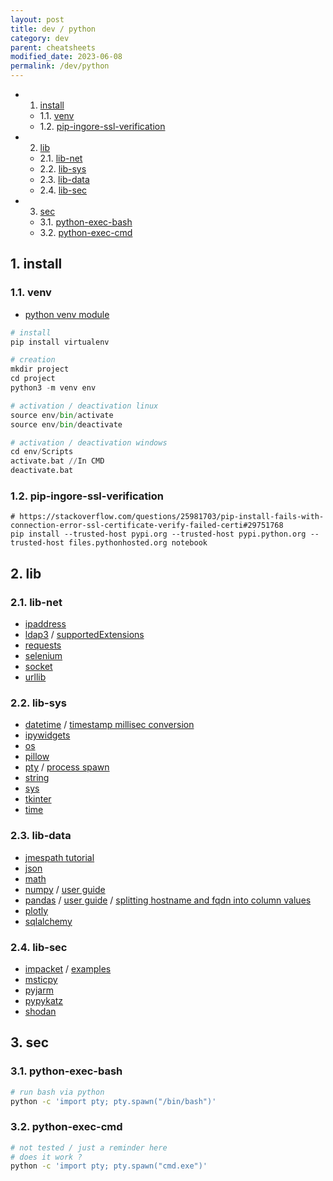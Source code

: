 ```yaml
---
layout: post
title: dev / python
category: dev
parent: cheatsheets
modified_date: 2023-06-08
permalink: /dev/python
---
```


<!-- vscode-markdown-toc -->
* 1. [install](#install)
	* 1.1. [venv](#venv)
	* 1.2. [pip-ingore-ssl-verification](#pip-ingore-ssl-verification)
* 2. [lib](#lib)
	* 2.1. [lib-net](#lib-net)
	* 2.2. [lib-sys](#lib-sys)
	* 2.3. [lib-data](#lib-data)
	* 2.4. [lib-sec](#lib-sec)
* 3. [sec](#sec)
	* 3.1. [python-exec-bash](#python-exec-bash)
	* 3.2. [python-exec-cmd](#python-exec-cmd)

<!-- vscode-markdown-toc-config
	numbering=true
	autoSave=true
	/vscode-markdown-toc-config -->
<!-- /vscode-markdown-toc -->

##  1. <a name='install'></a>install

###  1.1. <a name='venv'></a>venv

- [python venv module](https://packaging.python.org/en/latest/guides/installing-using-pip-and-virtual-environments/)

```python
# install 
pip install virtualenv

# creation
mkdir project
cd project
python3 -m venv env

# activation / deactivation linux
source env/bin/activate
source env/bin/deactivate

# activation / deactivation windows
cd env/Scripts
activate.bat //In CMD
deactivate.bat
```

###  1.2. <a name='pip-ingore-ssl-verification'></a>pip-ingore-ssl-verification
```
# https://stackoverflow.com/questions/25981703/pip-install-fails-with-connection-error-ssl-certificate-verify-failed-certi#29751768
pip install --trusted-host pypi.org --trusted-host pypi.python.org --trusted-host files.pythonhosted.org notebook
```

##  2. <a name='lib'></a>lib

###  2.1. <a name='lib-net'></a>lib-net
- [ipaddress](https://docs.python.org/3/library/ipaddress.html)
- [ldap3](https://ldap3.readthedocs.io) / [supportedExtensions](https://ldapwiki.com/wiki/Supported%20Extensions%20List)
- [requests](https://requests.readthedocs.io)
- [selenium](https://selenium-python.readthedocs.io/)
- [socket](https://docs.python.org/3/library/socket.html)
- [urllib](https://docs.python.org/3/library/urllib.html)

###  2.2. <a name='lib-sys'></a>lib-sys
- [datetime](https://docs.python.org/3/library/datetime.html) / [timestamp millisec conversion](https://stackoverflow.com/questions/59612665/convert-epoch-time-to-standard-datetime-from-json-python)
- [ipywidgets](https://ipywidgets.readthedocs.io)
- [os](https://docs.python.org/3/library/os.html)
- [pillow](https://pillow.readthedocs.io/en/stable/)
- [pty](https://docs.python.org/3/library/pty.html) / [process spawn](https://docs.python.org/3/library/pty.html#pty.spawn)
- [string](https://docs.python.org/3/library/string.html)
- [sys](https://docs.python.org/3/library/sys.html)
- [tkinter](https://docs.python.org/3/library/tkinter.html)
- [time](https://docs.python.org/3/library/time.html)

###  2.3. <a name='lib-data'></a>lib-data
- [jmespath tutorial](https://jmespath.org/tutorial.html)
- [json](https://docs.python.org/3/library/json.html)
- [math](https://docs.python.org/3/library/math.html)
- [numpy](https://numpy.org/doc/stable/user/absolute_beginners.html) / [user guide](https://numpy.org/doc/stable/user/index.html#user)
- [pandas](https://pandas.pydata.org/docs/getting_started/index.html#getting-started) / [user guide](https://pandas.pydata.org/docs/user_guide/index.html) / [splitting hostname and fqdn into column values](https://stackoverflow.com/questions/14745022/how-to-split-a-dataframe-string-column-into-two-columns)
- [plotly](https://plotly.com/python/)
- [sqlalchemy](https://sqlalchemy.readthedocs.io)

###  2.4. <a name='lib-sec'></a>lib-sec

- [impacket](https://www.secureauth.com/labs/open-source-tools/impacket/) / [examples](https://github.com/SecureAuthCorp/impacket/tree/master/examples)
- [msticpy](https://msticpy.readthedocs.io)
- [pyjarm](https://pypi.org/project/pyjarm/)
- [pypykatz](https://github.com/skelsec/pypykatz/wiki)
- [shodan](https://shodan.readthedocs.io)


##  3. <a name='sec'></a>sec

###  3.1. <a name='python-exec-bash'></a>python-exec-bash
```sh
# run bash via python
python -c 'import pty; pty.spawn("/bin/bash")'
```

###  3.2. <a name='python-exec-cmd'></a>python-exec-cmd
```sh
# not tested / just a reminder here
# does it work ? 
python -c 'import pty; pty.spawn("cmd.exe")'
```
